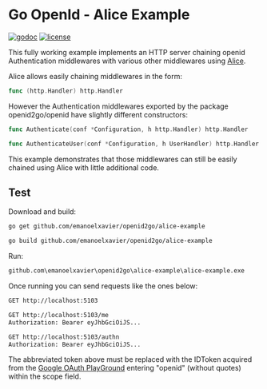 Go OpenId - Alice Example
===========
[![godoc](http://img.shields.io/badge/godoc-reference-blue.svg?style=flat)](https://godoc.org/github.com/emanoelxavier/openid2go/openid)
[![license](http://img.shields.io/badge/license-MIT-yellowgreen.svg?style=flat)](https://raw.githubusercontent.com/emanoelxavier/openid2go/alice-example/LICENSE)

This fully working example implements an HTTP server chaining openid Authentication middlewares with various other middlewares using [Alice](https://github.com/justinas/alice).

Alice allows easily chaining middlewares in the form:

```go
func (http.Handler) http.Handler
```

However the Authentication middlewares exported by the package openid2go/openid have slightly different constructors:

```go
func Authenticate(conf *Configuration, h http.Handler) http.Handler
```
```go
func AuthenticateUser(conf *Configuration, h UserHandler) http.Handler
```

This example demonstrates that those middlewares can still be easily chained using Alice with little additional code.

## Test

Download and build:
```sh
go get github.com/emanoelxavier/openid2go/alice-example
```
```sh
go build github.com/emanoelxavier/openid2go/alice-example
```

Run:
```sh
github.com\emanoelxavier\openid2go\alice-example\alice-example.exe
```

Once running you can send requests like the ones below:
```sh
GET http://localhost:5103
```
```sh
GET http://localhost:5103/me
Authorization: Bearer eyJhbGciOiJS...
````
```sh
GET http://localhost:5103/authn
Authorization: Bearer eyJhbGciOiJS...
```
The abbreviated token above must be replaced with the IDToken acquired from the [Google OAuth PlayGround](https://developers.google.com/oauthplayground) entering "openid" (without quotes) within the scope field.